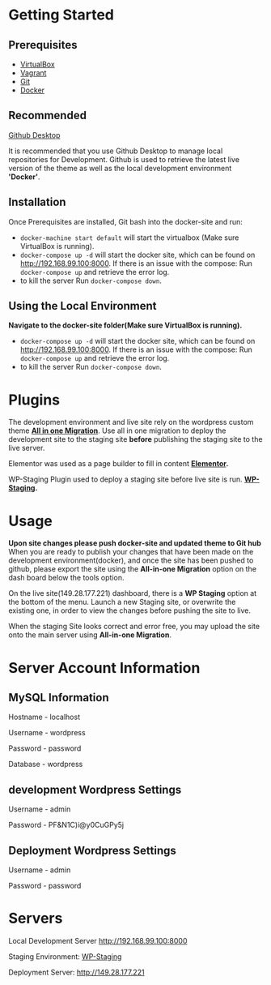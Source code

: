 # Getting Started

## Prerequisites

- [VirtualBox](https://www.virtualbox.org)
- [Vagrant](https://www.vagrantup.com)
- [Git](https://git-scm.com)
- [Docker](https://www.docker.com)

## Recommended

[Github Desktop](https://desktop.github.com)

It is recommended that you use Github Desktop to manage local repositories for Development. Github is used to retrieve the latest live version of the theme as well as the local development environment **'Docker'**.

## Installation

Once Prerequisites are installed, Git bash into the docker-site and run:
- `docker-machine start default` will start the virtualbox (Make sure VirtualBox is running).
- `docker-compose up -d` will start the docker site, which can be found on http://192.168.99.100:8000. If there is an issue with the compose: Run `docker-compose up` and retrieve the error log.
- to kill the server Run `docker-compose down`.

## Using the Local Environment
**Navigate to the docker-site folder(Make sure VirtualBox is running).**
- `docker-compose up -d` will start the docker site, which can be found on http://192.168.99.100:8000. If there is an issue with the compose: Run `docker-compose up` and retrieve the error log.
- to kill the server Run `docker-compose down`.

# Plugins

The development environment and live site rely on the wordpress custom theme **[All in one Migration](https://en-au.wordpress.org/plugins/all-in-one-wp-migration/)**. Use all in one migration to deploy the development site to the staging site **before** publishing the staging site to the live server.

Elementor was used as a page builder to fill in content **[Elementor](https://elementor.com).**

WP-Staging Plugin used to deploy a staging site before live site is run. **[WP-Staging](https://wordpress.org/plugins/wp-staging/).**

# Usage

**Upon site changes please push docker-site and updated theme to Git hub**
When you are ready to publish your changes that have been made on the development environment(docker), and once the site has been pushed to github, please export the site using the **All-in-one Migration** option on the dash board below the tools option.

On the live site(149.28.177.221) dashboard, there is a **WP Staging** option at the bottom of the menu. Launch a new Staging site, or overwrite the existing one, in order to view the changes before pushing the site to live.

When the staging Site looks correct and error free, you may upload the site onto the main server using **All-in-one Migration**.


# Server Account Information

## MySQL Information
Hostname - localhost

Username - wordpress

Password - password

Database - wordpress

## development Wordpress Settings
Username - admin

Password - PF&N1C)i@y0CuGPy5j

## Deployment Wordpress Settings
Username - admin

Password - password

# Servers

Local Development Server http://192.168.99.100:8000

Staging Environment: [WP-Staging](http://149.28.177.221/staging1/)

Deployment Server: http://149.28.177.221

